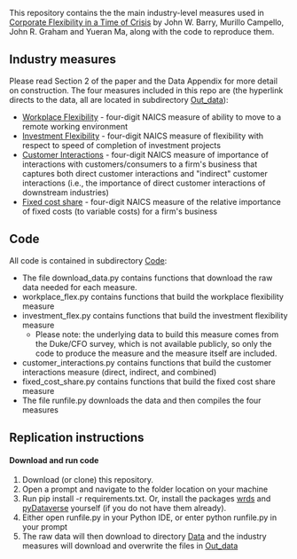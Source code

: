 This repository contains the the main industry-level measures used in [Corporate Flexibility in a Time of Crisis](https://papers.ssrn.com/sol3/papers.cfm?abstract_id=3778789) by John W. Barry, Murillo Campello, John R. Graham and Yueran Ma, along with the code to reproduce them.
## Industry measures
Please read Section 2 of the paper and the Data Appendix for more detail on construction. The four measures included in this repo are (the hyperlink directs to the data, all are located in subdirectory [Out_data](Out_data/)):
- [Workplace Flexibility](./Out_Data/workplace_flex.csv) - four-digit NAICS measure of ability to move to a remote working environment
- [Investment Flexibility](./Out_Data/investment_flex.csv) - four-digit NAICS measure of flexibility with respect to speed of completion of investment projects
- [Customer Interactions](./Out_Data/customer_interactions.csv) - four-digit NAICS measure of importance of interactions with customers/consumers to a firm's business that captures both direct customer interactions and "indirect" customer interactions (i.e., the importance of direct customer interactions of downstream industries)
- [Fixed cost share](./Out_Data/fixed_cost_share.csv) - four-digit NAICS measure of the relative importance of fixed costs (to variable costs) for a firm's business

## Code
All code is contained in subdirectory [Code](/Code/):
- The file download_data.py contains functions that download the raw data needed for each measure. 
- workplace_flex.py contains functions that build the workplace flexibility measure
- investment_flex.py contains functions that build the investment flexibility measure
  - Please note: the underlying data to build this measure comes from the Duke/CFO survey, which is not available publicly, so only the code to produce the measure and the measure itself are included. 
- customer_interactions.py contains functions that build the customer interactions measure (direct, indirect, and combined)
- fixed_cost_share.py contains functions that build the fixed cost share measure
- The file runfile.py downloads the data and then compiles the four measures
## Replication instructions
#### Download and run code
1. Download (or clone) this repository.
2. Open a prompt and navigate to the folder location on your machine
3. Run pip install -r requirements.txt. Or, install the packages [wrds](https://wrds-www.wharton.upenn.edu/documents/1443/wrds_connection.html) and [pyDataverse](https://pydataverse.readthedocs.io/en/latest/) yourself (if you do not have them already).
5. Either open runfile.py in your Python IDE, or enter python runfile.py in your prompt
6. The raw data will then download to directory [Data](/Data/) and the industry measures will download and overwrite the files in [Out_data](/Out_data/)


